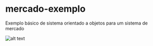 # mercado-exemplo

Exemplo básico de sistema orientado a objetos para um sistema de mercado

![alt text](https://github.com/psoft-2021-2/mercado-exemplo/blob/main/data/modelo.png?raw=true)
